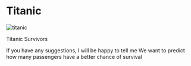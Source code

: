 
# Titanic
![titanic](https://github.com/mehranbahramm/Titanic/assets/130790790/82e23398-d6c3-476d-bf26-2ad5c2ce2100)



Titanic Survivors

If you have any suggestions, I will be happy to tell me
We want to predict how many passengers have a better chance of survival
